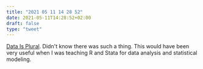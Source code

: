 ```yaml
---
title: "2021 05 11 14 28 52"
date: 2021-05-11T14:28:52+02:00
draft: false
type: "tweet"
---
```

[Data Is Plural](https://www.data-is-plural.com/). Didn't know there was such a thing. This would have been very useful when I was teaching R and Stata for data analysis and statistical modeling.
